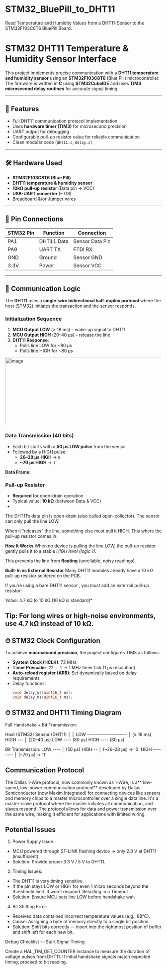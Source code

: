 # STM32_BluePill_to_DHT11
Read Temperature and Humidity Values from a DHT11-Sensor to the STM32F103C8T6 BluePill Board. 
# STM32 DHT11 Temperature & Humidity Sensor Interface

This project implements precise communication with a **DHT11 temperature and humidity sensor** using an **STM32F103C8T6** (Blue Pill) microcontroller.  
The firmware is written in **C** using **STM32CubeIDE** and uses **TIM3 microsecond delay routines** for accurate signal timing.

---

## 📌 Features
- Full DHT11 communication protocol implementation
- Uses **hardware timer (TIM3)** for microsecond precision
- UART output for debugging
- Configurable pull-up resistor value for reliable communication
- Clean modular code (`dht11.c`, `delay.c`)

---

## 🛠 Hardware Used
- **STM32F103C8T6 (Blue Pill)**
- **DHT11 temperature & humidity sensor**
- **10kΩ pull-up resistor** (Data pin → VCC)
- **USB-UART converter** (FTDI)
- Breadboard &/or Jumper wires

---

## 📡 Pin Connections

| STM32 Pin | Function   | Connection       |
|-----------|-----------|------------------|
| PA1       | DHT11 Data| Sensor Data Pin  |
| PA9       | UART TX   | FTDI RX          |
| GND       | Ground    | Sensor GND       |
| 3.3V      | Power     | Sensor VCC       |

---

## 🧩 Communication Logic

The **DHT11** uses a **single-wire bidirectional half-duplex protocol** where the host (STM32) initiates the transaction and the sensor responds.

### Initialization Sequence
1. **MCU Output LOW** (≥ 18 ms) – wake-up signal to DHT11  
2. **MCU Output HIGH** (20–40 µs) – release the line  
3. **DHT11 Response**:  
   - Pulls line LOW for ~80 µs  
   - Pulls line HIGH for ~80 µs  
<img width="521" height="217" alt="image" src="https://github.com/user-attachments/assets/f344cb03-dfe5-44d6-b57a-f981bd7b5b1f" />

### Data Transmission (40 bits)
- Each bit starts with a **50 µs LOW pulse** from the sensor
- Followed by a HIGH pulse:
  - **26–28 µs HIGH** → `0`
  - **~70 µs HIGH** → `1`

**Data Frame:**
### Pull-up Resistor
- **Required** for open-drain operation
- Typical value: **10 kΩ** (between Data & VCC)
- 
The DHT11’s data pin is open-drain (also called open-collector).
The sensor can only pull the line LOW.

When it “releases” the line, something else must pull it HIGH.
This where the pull-up resistor comes in.

**How It Works**
When no device is pulling the line LOW, the pull-up resistor gently pulls it to a stable *HIGH level (logic 1)*.

This prevents the line from **floating** (unreliable, noisy readings).

**Built-In vs External Resistor**
Many DHT11 modules already have a 10 kΩ pull-up resistor soldered on the PCB.

If you’re using a bare DHT11 sensor , you must add an external pull-up resistor:

*Value*: 4.7 kΩ to 10 kΩ (10 kΩ is standard)*

**Tip:** For long wires or high-noise environments, use 4.7 kΩ instead of 10 kΩ.
---

## ⏱ STM32 Clock Configuration

To achieve **microsecond precision**, the project configures TIM3 as follows:

- **System Clock (HCLK)**: 72 MHz  
- **Timer Prescaler**: `72 - 1` → 1 MHz timer tick (1 µs resolution)  
- **Auto-reload register (ARR)**: Set dynamically based on delay requirements  
- Delay functions:  
  ```c
  void delay_us(uint16_t us);
  void delay_ms(uint16_t ms);
  
## ⏱ STM32 and DHT11 Timing Diagram
Full Handshake + Bit Transmission:

Host (STM32)                Sensor (DHT11)
│                           │
LOW  --------------------   │   (≥ 18 ms)
HIGH  ---                   │   (20–40 µs)
                            LOW ----  (80 µs)
                            HIGH ---- (80 µs)

Bit Transmission:
LOW ----                    │   (50 µs)
HIGH --                     │   (~26–28 µs) → '0'
HIGH --------               │   (~70 µs) → '1'

## Communication Protocol
The Dallas 1-Wire protocol, now commonly known as 1-Wire, is a** low-speed, low-power communication protocol** developed by Dallas Semiconductor (now Maxim Integrated) for connecting devices like sensors and memory chips to a master microcontroller over a single data line. 
It's a master-slave protocol where the master initiates all communication, and slaves respond. 
The protocol allows for data and power transmission over the same wire, making it efficient for applications with limited wiring.

## Potential Issues
1. Power Supply Issue
- MCU powered through ST-LINK flashing device → only 2.8 V at DHT11 (insufficient).
- Solution: Provide proper 3.3 V / 5 V to DHT11.
2. Timing Issues:
- The DHT11 is very timing sensitive.
- If the pin stays LOW or HIGH for even 1 micro seconds beyond the threshhold limit. It won't respond. Resulting in a Timeout .
- Solution: Ensure MCU sets line LOW before handshake wait
4. Bit Shifting Error:
- Received data contained incorrect temperature values (e.g., 88°C).
- Cause: Assigning a byte of memory directly to a single bit position.
- Solution: Shift bits correctly — insert into the rightmost position of buffer and shift left for each new bit.

Debug Checklist — Start Signal Timing

Create a HAL_TIM_GET_COUNTER instance to measure the duration of voltage pulses from DHT11.
If initial handshake signals match expected timing, proceed to bit reading.

      
